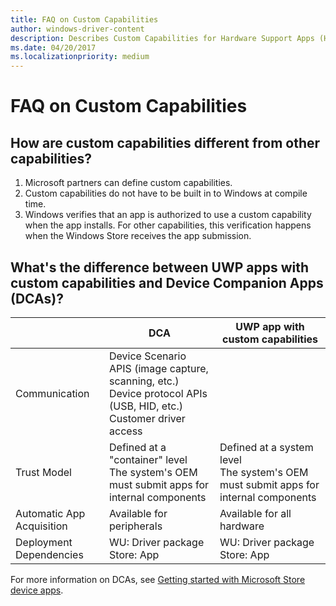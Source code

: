 ```yaml
---
title: FAQ on Custom Capabilities
author: windows-driver-content
description: Describes Custom Capabilities for Hardware Support Apps (HSA) and how they differ from other capabilities.
ms.date: 04/20/2017
ms.localizationpriority: medium
---
```


# FAQ on Custom Capabilities

## How are custom capabilities different from other capabilities?

1. Microsoft partners can define custom capabilities.
2. Custom capabilities do not have to be built in to Windows at compile time.
3. Windows verifies that an app is authorized to use a custom capability when the app installs.  For other capabilities, this verification happens when the Windows Store receives the app submission.

## What's the difference between UWP apps with custom capabilities and Device Companion Apps (DCAs)?

|                           | **DCA**                                                  | **UWP app with custom capabilities**|
|---------------------------|----------------------------------------------------------|-------------------------------------|
|Communication|Device Scenario APIS (image capture, scanning, etc.)<br>Device protocol APIs (USB, HID, etc.)<br>Customer driver access|                                                                              
|Trust Model|Defined at a "container" level<br>The system's OEM must submit apps for internal components|Defined at a system level<br>The system's OEM must submit apps for internal components|
|Automatic App Acquisition  |Available for peripherals                                  |Available for all hardware          |
|Deployment Dependencies    |WU: Driver package<br>Store: App|WU: Driver package<br>Store: App                  |
                                                                                                                                                                                                    
For more information on DCAs, see [Getting started with Microsoft Store device apps](https://msdn.microsoft.com/windows/hardware/drivers/devapps/getting-started).

